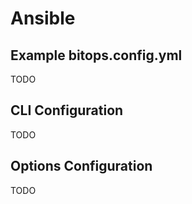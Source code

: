 # Ansible

## Example bitops.config.yml
TODO

## CLI Configuration
TODO

## Options Configuration
TODO